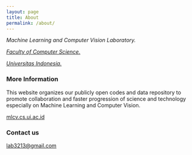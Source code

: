 ```yaml
---
layout: page
title: About
permalink: /about/
---
```


*Machine Learning and Computer Vision Laboratory.* 

*[Faculty of Computer Science.](http://www.cs.ui.ac.id)* 

*[Universitas Indonesia.](http://www.ui.ac.id)*

### More Information

This website organizes our publicly open codes 
and data repository to promote collaboration and
faster progression of science and technology 
especially on Machine Learning and Computer Vision.  

[mlcv.cs.ui.ac.id](mlcv.cs.ui.ac.id)

### Contact us

[lab3213@gmail.com](mailto:lab3213@gmail.com)
